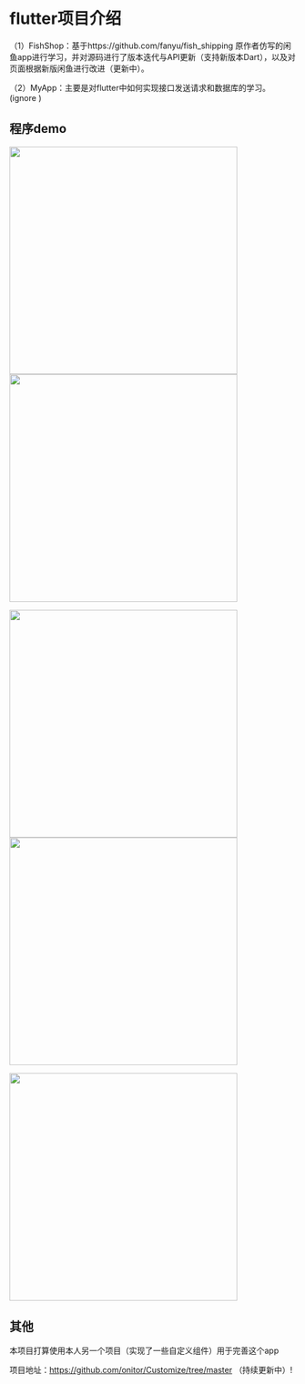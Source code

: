 # flutter项目介绍

（1）FishShop：基于https://github.com/fanyu/fish_shipping 原作者仿写的闲鱼app进行学习，并对源码进行了版本迭代与API更新（支持新版本Dart），以及对页面根据新版闲鱼进行改进（更新中）。

（2）MyApp：主要是对flutter中如何实现接口发送请求和数据库的学习。(ignore )

## 程序demo

<img src="./demo/home.png" width="400"/>                <img src="./demo/pond.png" width="400"/>

<img src="./demo/post.png" width="400"/>                <img src="./demo/message.png" width="400"/>

<img src="./demo/mine.png" width="400"/>



## 其他
本项目打算使用本人另一个项目（实现了一些自定义组件）用于完善这个app

项目地址：https://github.com/onitor/Customize/tree/master （持续更新中）!

